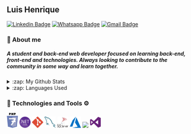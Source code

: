 ## Luis Henrique

[![Linkedin Badge](https://img.shields.io/badge/-LinkedIn-blue?style=flat-square&logo=Linkedin&logoColor=white&link=https://www.linkedin.com/in/luis-nunes-408902209/)](https://www.linkedin.com/in/luis-nunes-408902209/)
[![Whatsapp Badge](https://img.shields.io/badge/WhatsApp-25D366?style=flat-square&logo=whatsapp&logoColor=white&link=https://api.whatsapp.com/send?phone=5511989729095)](https://api.whatsapp.com/send?phone=5511989729095)
[![Gmail Badge](https://img.shields.io/badge/-Gmail-D14836?&style=flat-square&logo=Gmail&logoColor=white&link=mailto:luisnunes371@gmail.com)](mailto:luisnunes371@gmail.com)

### :wave: About me

##### A student and back-end web developer focused on learning back-end, front-end and technologies. Always looking to contribute to the community in some way and learn together.

<details>
  <summary>:zap: My Github Stats</summary>
  <img src="https://github-readme-stats.vercel.app/api/?username=Luyzhz&count_private=true&theme=tokyonight&showicons=true">
</details>

<details>
  <summary>:zap: Languages Used</summary>
  <img src="https://github-readme-stats.vercel.app/api/top-langs/?username=Luyzhz&langs_count=5&theme=tokyonight">
</details>

### 🚀 Technologies and Tools ⚙

<div class="row">
  <img src="https://github.com/Luyzhz/Luyzhz/blob/main/images/php7.png" alt="php 7" width="30" height="40"/>
  <img src="https://github.com/Luyzhz/Luyzhz/blob/main/images/dotnet-core.png" alt="asp net core" width="30" height="30"/>
  <img src="https://github.com/Luyzhz/Luyzhz/blob/main/images/git.svg" alt="git" width="30" height="30"/>
  <img src="https://github.com/Luyzhz/Luyzhz/blob/main/images/mysql.svg" alt="mysql" width="30" height="30"/>
  <img src="https://github.com/Luyzhz/Luyzhz/blob/main/images/sql-server.svg" alt="sql server" width="30" height="30"/>
  <img src="https://github.com/Luyzhz/Luyzhz/blob/main/images/azure.svg" alt="azure" width="30" height="30"/>
  <img src="https://cdn.svgporn.com/logos/visual-studio-code.svg" height="30">
  <img src="https://github.com/devicons/devicon/blob/master/icons/visualstudio/visualstudio-plain.svg" height="30">
</div>

